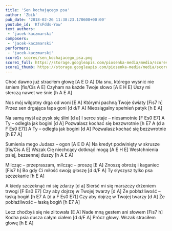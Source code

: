 ```yaml
---
title: 'Sen kochającego psa'
author: 'Zbik'
pub_date: '2018-02-26 11:38:23.170608+00:00'
youtube_id: 'KfsFdds-Yow'
text_authors:
 - 'jacek-kaczmarski'
composers:
 - 'jacek-kaczmarski'
performers:
 - 'jacek-kaczmarski'
score1: scores/sen_kochajacego_psa.png
score1_full: https://storage.googleapis.com/piosenka-media/media/scores/sen_kochajacego_psa.png
score1_thumb: https://storage.googleapis.com/piosenka-media/media/scores/sen_kochajacego_psa.png.180x0_q85_upscale.png
---
```


Choć dawno już straciłem głowę [A E D A]
Dla snu, którego wyśnić nie śmiem [fis/Cis A E]
Czyham na każde Twoje słowo [A E H E]
Uszy mi sterczą nawet we śnie [h A E A]

Nos mój wilgotny drga od woni [E A]
Którymi pachną Twoje światy [Fis7 h]
Przez sen drgająca łapa goni [d d/F A]
Nieosiągalny spełnień patyk [h E A]

Na samą myśl aż pysk się ślini [d a]
I serce staje – niesamotnie [F Es0 E7]
A Ty – odległa jak bogini [d A]
Pozwalasz kochać się bezzwrotnie [h E7 A (d a F Es0 E7)]
A Ty – odległa jak bogini [d A]
Pozwalasz kochać się bezzwrotnie [h E7 A]

Sumienia mego Judasz – ogon [A E D A]
Na kredyt podwinięty w skrusze [fis/Cis A E]
Wszak Cię niechcący dotknąć mogą [A E H E]
Westchnienia psiej, bezsennej duszy [h A E A]

Milcząc – przepraszam, milcząc – proszę [E A]
Znoszę obrożę i kaganiec [Fis7 h]
Bo gdy Ci miłość swoją głoszę [d d/F A]
Ty słyszysz tylko psa szczekanie [h E A]

A kiedy szczeknąć mi się zdarzy [d a]
Sierść mi się marszczy drżeniem trwogi [F Es0 E7]
Czy aby dojrzę w Twojej twarzy [d A]
Że pobłażliwość – łaską bogiń [h E7 A (d a F Es0 E7)]
Czy aby dojrzę w Twojej twarzy [d A]
Że pobłażliwość – łaską bogiń [h E7 A]

Lecz choćbyś się nie zlitowała [E A]
Nade mną gestem ani słowem [Fis7 h]
Kocha psia dusza całym ciałem [d d/F A]
Prócz głowy. Wszak straciłem głowę [h E A]